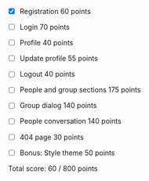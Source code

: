 - [x] Registration 60 points
- [ ] Login 70 points
- [ ] Profile 40 points
- [ ] Update profile 55 points
- [ ] Logout 40 points
- [ ] People and group sections 175 points
- [ ] Group dialog 140 points
- [ ] People conversation 140 points
- [ ] 404 page 30 points
- [ ] Bonus: Style theme 50 points


Total score: 60 / 800 points
